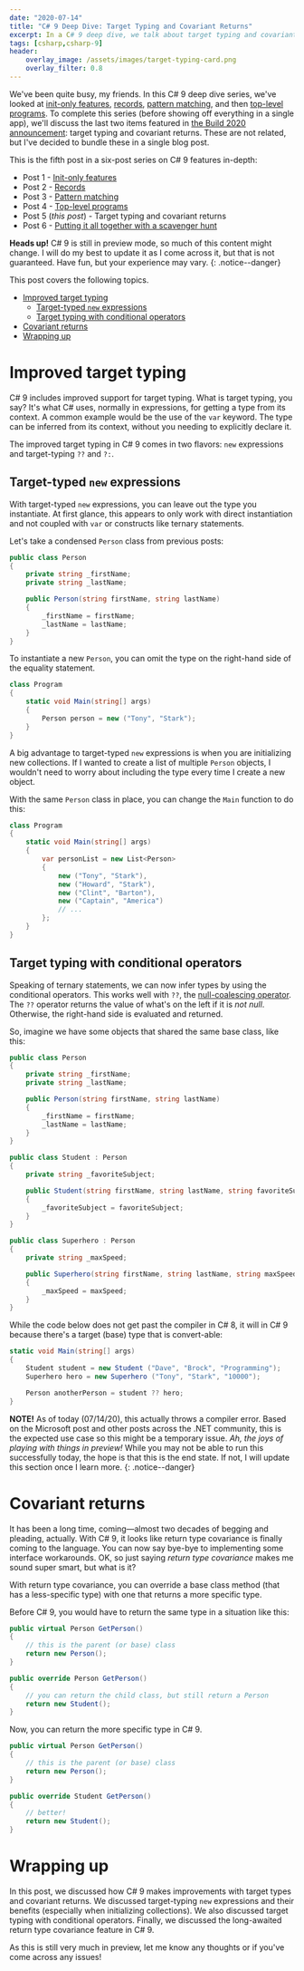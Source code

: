 ```yaml
---
date: "2020-07-14"
title: "C# 9 Deep Dive: Target Typing and Covariant Returns"
excerpt: In a C# 9 deep dive, we talk about target typing and covariant returns.
tags: [csharp,csharp-9]
header:
    overlay_image: /assets/images/target-typing-card.png
    overlay_filter: 0.8
---
```


We've been quite busy, my friends. In this C# 9 deep dive series, we've looked at [init-only features](https://daveabrock.com/2020/06/29/c-sharp-9-deep-dive-inits), [records](https://daveabrock.com/2020/07/06/c-sharp-9-deep-dive-records), [pattern matching](https://daveabrock.com/2020/07/06/c-sharp-9-pattern-matching), and then [top-level programs](https://daveabrock.com/2020/07/09/c-sharp-9-top-level-programs). To complete this series (before showing off everything in a single app), we'll discuss the last two items featured in [the Build 2020 announcement](https://devblogs.microsoft.com/dotnet/welcome-to-c-9-0/#improved-target-typing): target typing and covariant returns. These are not related, but I've decided to bundle these in a single blog post.

This is the fifth post in a six-post series on C# 9 features in-depth:

- Post 1 - [Init-only features](https://daveabrock.com/2020/06/29/c-sharp-9-deep-dive-inits)
- Post 2 - [Records](https://daveabrock.com/2020/07/06/c-sharp-9-deep-dive-records)
- Post 3 - [Pattern matching](https://daveabrock.com/2020/07/06/c-sharp-9-pattern-matching)
- Post 4 - [Top-level programs](https://daveabrock.com/2020/07/09/c-sharp-9-top-level-programs)
- Post 5 (*this post*) - Target typing and covariant returns
- Post 6 - [Putting it all together with a scavenger hunt](https://daveabrock.com/2020/07/21/c-sharp-9-scavenger-hunt)

**Heads up!** C# 9 is still in preview mode, so much of this content might change. I will do my best to update it as I come across it, but that is not guaranteed. Have fun, but your experience may vary.
{: .notice--danger}

This post covers the following topics.

- [Improved target typing](#improved-target-typing)
  - [Target-typed `new` expressions](#target-typed-new-expressions)
  - [Target typing with conditional operators](#target-typing-with-conditional-operators)
- [Covariant returns](#covariant-returns)
- [Wrapping up](#wrapping-up)

# Improved target typing

C# 9 includes improved support for target typing. What is target typing, you say? It's what C# uses, normally in expressions, for getting a type from its context. A common example would be the use of the `var` keyword. The type can be inferred from its context, without you needing to explicitly declare it.

The improved target typing in C# 9 comes in two flavors: `new` expressions and target-typing `??` and `?:`.

## Target-typed `new` expressions

With target-typed `new` expressions, you can leave out the type you instantiate. At first glance, this appears to only work with direct instantiation and not coupled with `var` or constructs like ternary statements.

Let's take a condensed `Person` class from previous posts:

```csharp
public class Person
{
    private string _firstName;
    private string _lastName;

    public Person(string firstName, string lastName)
    {
        _firstName = firstName;
        _lastName = lastName;
    }
}
```

To instantiate a new `Person`, you can omit the type on the right-hand side of the equality statement.

```csharp
class Program
{
    static void Main(string[] args)
    {
        Person person = new ("Tony", "Stark");
    }
}
```

A big advantage to target-typed `new` expressions is when you are initializing new collections. If I wanted to create a list of multiple `Person` objects, I wouldn't need to worry about including the type every time I create a new object.

With the same `Person` class in place, you can change the `Main` function to do this:

```csharp
class Program
{
    static void Main(string[] args)
    {
        var personList = new List<Person>
        {
            new ("Tony", "Stark"),
            new ("Howard", "Stark"),
            new ("Clint", "Barton"),
            new ("Captain", "America")
            // ...
        };
    }
}
```

## Target typing with conditional operators

Speaking of ternary statements, we can now infer types by using the conditional operators. This works well with `??`, the [null-coalescing operator](https://docs.microsoft.com/dotnet/csharp/language-reference/operators/null-coalescing-operator). The `??` operator returns the value of what's on the left if it is *not null*. Otherwise, the right-hand side is evaluated and returned.

So, imagine we have some objects that shared the same base class, like this:

```csharp
public class Person
{
    private string _firstName;
    private string _lastName;

    public Person(string firstName, string lastName)
    {
        _firstName = firstName;
        _lastName = lastName;
    }
}

public class Student : Person
{
    private string _favoriteSubject;

    public Student(string firstName, string lastName, string favoriteSubject) : base(firstName, lastName)
    {
        _favoriteSubject = favoriteSubject;
    }
}

public class Superhero : Person
{
    private string _maxSpeed;

    public Superhero(string firstName, string lastName, string maxSpeed) : base(firstName, lastName)
    {
        _maxSpeed = maxSpeed;
    }
}
```

While the code below does not get past the compiler in C# 8, it will in C# 9 because there's a target (base) type that is convert-able:

```csharp
static void Main(string[] args)
{
    Student student = new Student ("Dave", "Brock", "Programming");
    Superhero hero = new Superhero ("Tony", "Stark", "10000");

    Person anotherPerson = student ?? hero;
}
```

**NOTE!** As of today (07/14/20), this actually throws a compiler error. Based on the Microsoft post and other posts across the .NET community, this is the expected use case so this might be a temporary issue. *Ah, the joys of playing with things in preview!* While you may not be able to run this successfully today, the hope is that this is the end state. If not, I will update this section once I learn more.
{: .notice--danger}

# Covariant returns

It has been a long time, coming—almost two decades of begging and pleading, actually. With C# 9, it looks like return type covariance is finally coming to the language. You can now say bye-bye to implementing some interface workarounds. OK, so just saying *return type covariance* makes me sound super smart, but what is it?

With return type covariance, you can override a base class method (that has a less-specific type) with one that returns a more specific type.

Before C# 9, you would have to return the same type in a situation like this:

```csharp
public virtual Person GetPerson()
{
    // this is the parent (or base) class
    return new Person();
}

public override Person GetPerson()
{
    // you can return the child class, but still return a Person
    return new Student();
}
```

Now, you can return the more specific type in C# 9.

```csharp
public virtual Person GetPerson()
{
    // this is the parent (or base) class
    return new Person();
}

public override Student GetPerson()
{
    // better!
    return new Student();
}
```

# Wrapping up

In this post, we discussed how C# 9 makes improvements with target types and covariant returns. We discussed target-typing `new` expressions and their benefits (especially when initializing collections). We also discussed target typing with conditional operators. Finally, we discussed the long-awaited return type covariance feature in C# 9.

As this is still very much in preview, let me know any thoughts or if you've come across any issues!
